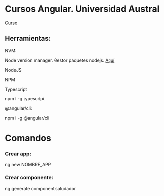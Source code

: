 # Cursos Angular. Universidad Austral

[Curso](https://www.coursera.org/learn/desarrollar-paginas-web-con-angular/home/welcome)

## Herramientas:

NVM:

Node version manager. Gestor paquetes nodejs. [Aquí](https://github.com/coreybutler/nvm-windows)

NodeJS

NPM

Typescript

npm i -g typescript

@angular/cli:

npm i -g @angular/cli

# Comandos

### Crear app:

ng new NOMBRE_APP

### Crear componente:

ng generate component saludador
